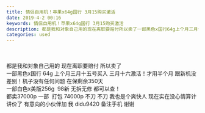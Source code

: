 ```yaml
---
title: 情侣自用机！苹果x64g国行 3月15购买激活
date: 2019-4-2 00:16
keywords: 情侣自用机！苹果x64g国行 3月15购买激活
description: 都是我和对象自己用的现在离职要赔付所以卖了一部黑色x国行64g上个月三月十五号买入三月十六激活！才用半个月跟新机没差别！机子没有任何问题在保剩余350天一部白色x美版256g  98新无拆无修都可以查！都卖37000p一部  打包74000
categories: used
---
```

<td class="t_f" id="postmessage_3370133">

<br/>
<br/>
都是我和对象自己用的 现在离职要赔付 所以卖了 <br/>
一部黑色x国行 64g 上个月三月十五号买入 三月十六激活！才用半个月 跟新机没差别！机子没有任何问题 在保剩余350天 <br/>
一部白色x美版256g  98新 无拆无修 都可以查！<br/>
都卖37000p 一部  打包 74000p 不刀 不刀 我也是个爽快人 现在实在没心情算计讲价了 有意向的小伙伴加 我 didu9420 备注手机 谢谢</td>
